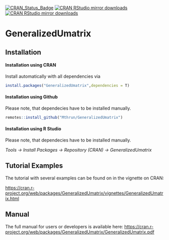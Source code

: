 [![CRAN_Status_Badge](http://www.r-pkg.org/badges/version/GeneralizedUmatrix)](https://cran.r-project.org/package=GeneralizedUmatrix)
[![CRAN RStudio mirror downloads](https://cranlogs.r-pkg.org/badges/grand-total/GeneralizedUmatrix?color=blue)](https://r-pkg.org/pkg/GeneralizedUmatrix)
[![CRAN RStudio mirror downloads](https://cranlogs.r-pkg.org/badges/last-month/GeneralizedUmatrix?color=green)](https://r-pkg.org/pkg/GeneralizedUmatrix)

# GeneralizedUmatrix

## Installation

#### Installation using CRAN
Install automatically with all dependencies via

```R
install.packages("GeneralizedUmatrix",dependencies = T)
```

#### Installation using Github
Please note, that dependecies have to be installed manually.

```R
remotes::install_github("Mthrun/GeneralizedUmatrix")
```

#### Installation using R Studio
Please note, that dependecies have to be installed manually.

*Tools -> Install Packages -> Repository (CRAN) -> GeneralizedUmatrix*

## Tutorial Examples

The tutorial with several examples can be found on in the vignette on CRAN:

https://cran.r-project.org/web/packages/GeneralizedUmatrix/vignettes/GeneralizedUmatrix.html

## Manual

The full manual for users or developers is available here:
https://cran.r-project.org/web/packages/GeneralizedUmatrix/GeneralizedUmatrix.pdf
